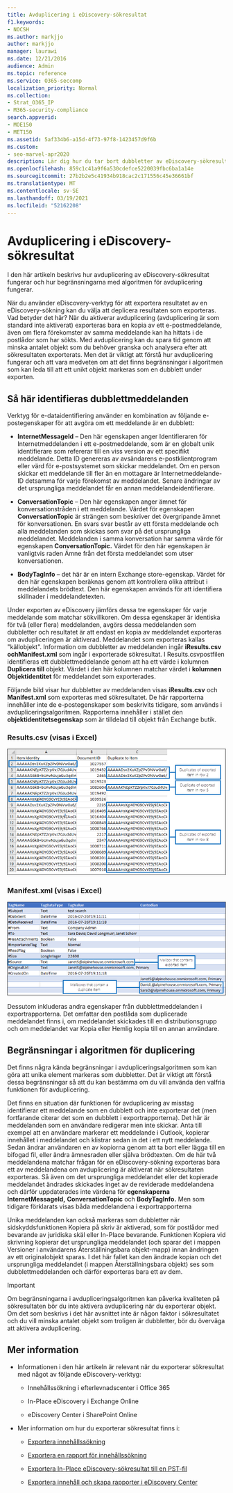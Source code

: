 ```yaml
---
title: Avduplicering i eDiscovery-sökresultat
f1.keywords:
- NOCSH
ms.author: markjjo
author: markjjo
manager: laurawi
ms.date: 12/21/2016
audience: Admin
ms.topic: reference
ms.service: O365-seccomp
localization_priority: Normal
ms.collection:
- Strat_O365_IP
- M365-security-compliance
search.appverid:
- MOE150
- MET150
ms.assetid: 5af334b6-a15d-4f73-97f8-1423457d9f6b
ms.custom:
- seo-marvel-apr2020
description: Lär dig hur du tar bort dubbletter av eDiscovery-sökresultat så att bara en kopia av ett e-postmeddelande exporteras.
ms.openlocfilehash: 859c1c41a9f6a530cdefce5220039fbc6ba1a14e
ms.sourcegitcommit: 27b2b2e5c41934b918cac2c171556c45e36661bf
ms.translationtype: MT
ms.contentlocale: sv-SE
ms.lasthandoff: 03/19/2021
ms.locfileid: "52162208"
---
```

# <a name="de-duplication-in-ediscovery-search-results"></a>Avduplicering i eDiscovery-sökresultat

I den här artikeln beskrivs hur avduplicering av eDiscovery-sökresultat fungerar och hur begränsningarna med algoritmen för avduplicering fungerar.
  
När du använder eDiscovery-verktyg för att exportera resultatet av en eDiscovery-sökning kan du välja att deplicera resultaten som exporteras. Vad betyder det här? När du aktiverar avduplicering (avduplicering är som standard inte aktiverat) exporteras bara en kopia av ett e-postmeddelande, även om flera förekomster av samma meddelande kan ha hittats i de postlådor som har sökts. Med avduplicering kan du spara tid genom att minska antalet objekt som du behöver granska och analysera efter att sökresultaten exporterats. Men det är viktigt att förstå hur avduplicering fungerar och att vara medveten om att det finns begränsningar i algoritmen som kan leda till att ett unikt objekt markeras som en dubblett under exporten.
  
## <a name="how-duplicate-messages-are-identified"></a>Så här identifieras dubblettmeddelanden

Verktyg för e-dataidentifiering använder en kombination av följande e-postegenskaper för att avgöra om ett meddelande är en dubblett:
  
- **InternetMessageId** – Den här egenskapen anger Identifieraren för Internetmeddelanden i ett e-postmeddelande, som är en globalt unik identifierare som refererar till en viss version av ett specifikt meddelande. Detta ID genereras av avsändarens e-postklientprogram eller värd för e-postsystemet som skickar meddelandet. Om en person skickar ett meddelande till fler än en mottagare är Internetmeddelande-ID detsamma för varje förekomst av meddelandet. Senare ändringar av det ursprungliga meddelandet får en annan meddelandeidentifierare. 

- **ConversationTopic** – Den här egenskapen anger ämnet för konversationstråden i ett meddelande. Värdet för egenskapen **ConversationTopic** är strängen som beskriver det övergripande ämnet för konversationen. En svars svar består av ett första meddelande och alla meddelanden som skickas som svar på det ursprungliga meddelandet. Meddelanden i samma konversation har samma värde för egenskapen **ConversationTopic.** Värdet för den här egenskapen är vanligtvis raden Ämne från det första meddelandet som utser konversationen. 

- **BodyTagInfo** – det här är en intern Exchange store-egenskap. Värdet för den här egenskapen beräknas genom att kontrollera olika attribut i meddelandets brödtext. Den här egenskapen används för att identifiera skillnader i meddelandetexten. 

Under exporten av eDiscovery jämförs dessa tre egenskaper för varje meddelande som matchar sökvillkoren. Om dessa egenskaper är identiska för två (eller flera) meddelanden, avgörs dessa meddelanden som dubbletter och resultatet är att endast en kopia av meddelandet exporteras om avdupliceringen är aktiverad. Meddelandet som exporteras kallas "källobjekt". Information om dubbletter av meddelanden ingår **iResults.csv** **ochManifest.xml** som ingår i exporterade sökresultat. I Results.csvpostfilen identifieras ett dubblettmeddelande genom att ha ett värde i kolumnen **Duplicera till** objekt. Värdet i den här kolumnen matchar värdet i **kolumnen Objektidentitet** för meddelandet som exporterades. 
  
Följande bild visar hur dubbletter av meddelanden visas **iResults.csv** och **Manifest.xml** som exporteras med sökresultatet. De här rapporterna innehåller inte de e-postegenskaper som beskrivits tidigare, som används i avdupliceringsalgoritmen. Rapporterna innehåller i stället den **objektidentitetsegenskap** som är tilldelad till objekt från Exchange butik. 
  
 ### <a name="resultscsv-report-viewed-in-excel"></a>Results.csv (visas i Excel)
  
![Visa information om dubbletter av objekt i Results.csv rapport](../media/e3d64004-3b91-4cba-b6f3-934b46cbdcdb.png)
  
 ### <a name="manifestxml-report-viewed-in-excel"></a>Manifest.xml (visas i Excel)
  
![Visa information om dubbletter av objekt i Manifest.xml rapport](../media/69aa4786-9883-46ff-bcae-b35e0daf4a6d.png)
  
Dessutom inkluderas andra egenskaper från dubblettmeddelanden i exportrapporterna. Det omfattar den postlåda som duplicerade meddelandet finns i, om meddelandet skickades till en distributionsgrupp och om meddelandet var Kopia eller Hemlig kopia till en annan användare.
  
## <a name="limitations-of-the-de-duplication-algorithm"></a>Begränsningar i algoritmen för duplicering

Det finns några kända begränsningar i avdupliceringsalgoritmen som kan göra att unika element markeras som dubbletter. Det är viktigt att förstå dessa begränsningar så att du kan bestämma om du vill använda den valfria funktionen för avduplicering.
  
Det finns en situation där funktionen för avduplicering av misstag identifierar ett meddelande som en dubblett och inte exporterar det (men fortfarande citerar det som en dubblett i exportrapporterna). Det här är meddelanden som en användare redigerar men inte skickar. Anta till exempel att en användare markerar ett meddelande i Outlook, kopierar innehållet i meddelandet och klistrar sedan in det i ett nytt meddelande. Sedan ändrar användaren en av kopiorna genom att ta bort eller lägga till en bifogad fil, eller ändra ämnesraden eller själva brödtexten. Om de här två meddelandena matchar frågan för en eDiscovery-sökning exporteras bara ett av meddelandena om avduplicering är aktiverat när sökresultaten exporteras. Så även om det ursprungliga meddelandet eller det kopierade meddelandet ändrades skickades inget av de reviderade meddelandena och därför uppdaterades inte värdena för **egenskaperna InternetMessageId,** **ConversationTopic** och **BodyTagInfo.** Men som tidigare förklarats visas båda meddelandena i exportrapporterna 
  
Unika meddelanden kan också markeras som dubbletter när sidskyddsfunktionen Kopiera på skriv är aktiverad, som för postlådor med bevarande av juridiska skäl eller In-Place bevarande. Funktionen Kopiera vid skrivning kopierar det ursprungliga meddelandet (och sparar det i mappen Versioner i användarens Återställningsbara objekt-mapp) innan ändringen av ett originalobjekt sparas. I det här fallet kan den ändrade kopian och det ursprungliga meddelandet (i mappen Återställningsbara objekt) ses som dubblettmeddelanden och därför exporteras bara ett av dem.
  
> [!IMPORTANT]
> Om begränsningarna i avdupliceringsalgoritmen kan påverka kvaliteten på sökresultaten bör du inte aktivera avduplicering när du exporterar objekt. Om det som beskrivs i det här avsnittet inte är någon faktor i sökresultatet och du vill minska antalet objekt som troligen är dubbletter, bör du överväga att aktivera avduplicering. 
  
## <a name="more-information"></a>Mer information

- Informationen i den här artikeln är relevant när du exporterar sökresultat med något av följande eDiscovery-verktyg:

  - Innehållssökning i efterlevnadscenter i Office 365

  - In-Place eDiscovery i Exchange Online

  - eDiscovery Center i SharePoint Online

- Mer information om hur du exporterar sökresultat finns i:

  - [Exportera innehållssökning](export-search-results.md)

  - [Exportera en rapport för innehållssökning](export-a-content-search-report.md)

  - [Exportera In-Place eDiscovery-sökresultat till en PST-fil](/exchange/security-and-compliance/in-place-ediscovery/export-search-results)

  - [Exportera innehåll och skapa rapporter i eDiscovery Center](/SharePoint/governance/export-content-and-create-reports-in-the-ediscovery-center)